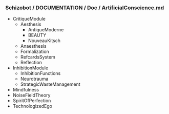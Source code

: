 ### Schizobot / DOCUMENTATION / Doc / ArtificialConscience.md
* CritiqueModule
  * Aesthesis
    * AntiqueModerne
    * BEAUTY
    * NouveauKitsch
  * Anaesthesis
  * Formalization
  * RefcardsSystem
  * Reflection
* InhibitionModule
  * InhibitionFunctions
  * Neurotrauma
  * StrategicWasteManagement
* Mindfulness
* NoiseFieldTheory
* SpiritOfPerfection
* TechnologizedEgo
